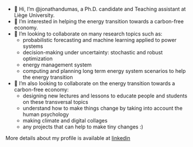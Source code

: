 - 👋 Hi, I’m @jonathandumas, a Ph.D. candidate and Teaching assistant at Liège University.
- 👀 I’m interested in helping the energy transition towards a carbon-free economy.
- 💞️ I’m looking to collaborate on many research topics such as:
  * probabilistic forecasting and machine learning applied to power systems
  * decision-making under uncertainty: stochastic and robust optimization 
  * energy management system
  * computing and planning long term energy system scenarios to help the energy transition
- 💞️ I’m also looking to collaborate on the energy transition towards a carbon-free economy:
  * designing new lectures and lessons to educate people and students on these transversal topics
  * understand how to make things change by taking into account the human psychology 
  * making climate and digital collages
  * any projects that can help to make tiny changes :)

More details about my profile is available at [linkedin](https://www.linkedin.com/in/jonathan-dumas-54a58882) 

<!---
jonathandumas/jonathandumas is a ✨ special ✨ repository because its `README.md` (this file) appears on your GitHub profile.
You can click the Preview link to take a look at your changes.
--->
